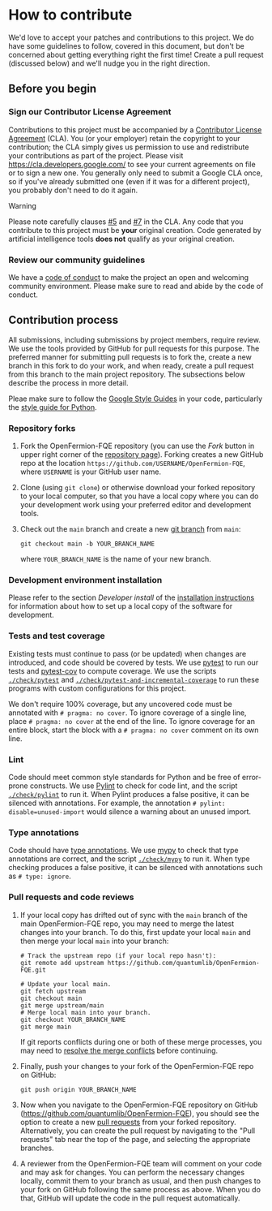 # How to contribute

We'd love to accept your patches and contributions to this project. We do have
some guidelines to follow, covered in this document, but don't be concerned
about getting everything right the first time! Create a pull request (discussed
below) and we'll nudge you in the right direction.

## Before you begin

### Sign our Contributor License Agreement

Contributions to this project must be accompanied by a [Contributor License
Agreement](https://cla.developers.google.com/about) (CLA). You (or your
employer) retain the copyright to your contribution; the CLA simply gives us
permission to use and redistribute your contributions as part of the project.
Please visit https://cla.developers.google.com/ to see your current agreements
on file or to sign a new one. You generally only need to submit a Google CLA
once, so if you've already submitted one (even if it was for a different
project), you probably don't need to do it again.

> [!WARNING]
> Please note carefully clauses [#5](https://cla.developers.google.com/about/google-corporate#:~:text=You%20represent%20that%20each%20of%20Your%20Contributions%20is%20Your%20original%20creation)
> and [#7](https://cla.developers.google.com/about/google-corporate#:~:text=Should%20You%20wish%20to%20submit%20work%20that%20is%20not%20Your%20original%20creation%2C%20You%20may%20submit%20it%20to%20Google%20separately)
> in the CLA. Any code that you contribute to this project must be **your**
> original creation. Code generated by artificial intelligence tools **does
> not** qualify as your original creation.

### Review our community guidelines

We have a [code of conduct](CODE_OF_CONDUCT.md) to make the project an open and
welcoming community environment. Please make sure to read and abide by the code
of conduct.

## Contribution process

All submissions, including submissions by project members, require review. We
use the tools provided by GitHub for pull requests for this purpose. The
preferred manner for submitting pull requests is to fork the, create a new
branch in this fork to do your work, and when ready, create a pull request from
this branch to the main project repository. The subsections below describe the
process in more detail.

Pleae make sure to follow the [Google Style
Guides](https://google.github.io/styleguide/) in your code, particularly the
[style guide for Python](https://google.github.io/styleguide/pyguide.html).

### Repository forks

1.  Fork the OpenFermion-FQE repository (you can use the _Fork_ button in upper
    right corner of the [repository
    page](https://github.com/quantumlib/OpenFermion-FQE)). Forking creates a new
    GitHub repo at the location `https://github.com/USERNAME/OpenFermion-FQE`,
    where `USERNAME` is your GitHub user name.

1.  Clone (using `git clone`) or otherwise download your forked repository to
    your local computer, so that you have a local copy where you can do your
    development work using your preferred editor and development tools.

1.  Check out the `main` branch and create a new [git
    branch](https://git-scm.com/book/en/v2/Git-Branching-Branches-in-a-Nutshell)
    from `main`:

    ```shell
    git checkout main -b YOUR_BRANCH_NAME
    ```

    where `YOUR_BRANCH_NAME` is the name of your new branch.

### Development environment installation

Please refer to the section _Developer install_ of the [installation
instructions](docs/install.md) for information about how to set up a local copy
of the software for development.

### Tests and test coverage

Existing tests must continue to pass (or be updated) when changes are
introduced, and code should be covered by tests. We use
[pytest](https://docs.pytest.org) to run our tests and
[pytest-cov](https://pytest-cov.readthedocs.io) to compute coverage. We use the
scripts [`./check/pytest`](./check/pytest) and
[`./check/pytest-and-incremental-coverage`](./check/pytest-and-incremental-coverage)
to run these programs with custom configurations for this project.

We don't require 100% coverage, but any uncovered code must be annotated with `#
pragma: no cover`. To ignore coverage of a single line, place `# pragma: no
cover` at the end of the line. To ignore coverage for an entire block, start the
block with a `# pragma: no cover` comment on its own line.

### Lint

Code should meet common style standards for Python and be free of error-prone
constructs. We use [Pylint](https://www.pylint.org/) to check for code lint, and
the script [`./check/pylint`](./check/pylint) to run it. When Pylint produces a
false positive, it can be silenced with annotations. For example, the annotation
`# pylint: disable=unused-import` would silence a warning about an unused
import.

### Type annotations

Code should have [type annotations](https://www.python.org/dev/peps/pep-0484/).
We use [mypy](http://mypy-lang.org/) to check that type annotations are correct,
and the script [`./check/mypy`](./check/mypy) to run it. When type checking
produces a false positive, it can be silenced with annotations such as `# type:
ignore`.

### Pull requests and code reviews

1.  If your local copy has drifted out of sync with the `main` branch of the
    main OpenFermion-FQE repo, you may need to merge the latest changes into
    your branch. To do this, first update your local `main` and then merge your
    local `main` into your branch:

    ```shell
    # Track the upstream repo (if your local repo hasn't):
    git remote add upstream https://github.com/quantumlib/OpenFermion-FQE.git

    # Update your local main.
    git fetch upstream
    git checkout main
    git merge upstream/main
    # Merge local main into your branch.
    git checkout YOUR_BRANCH_NAME
    git merge main
    ```

    If git reports conflicts during one or both of these merge processes, you
    may need to [resolve the merge conflicts](
    https://docs.github.com/articles/about-merge-conflicts) before continuing.

1.  Finally, push your changes to your fork of the OpenFermion-FQE repo on GitHub:

    ```shell
    git push origin YOUR_BRANCH_NAME
    ```

1.  Now when you navigate to the OpenFermion-FQE repository on GitHub
    (https://github.com/quantumlib/OpenFermion-FQE), you should see the option
    to create a new [pull
    requests](https://help.github.com/articles/about-pull-requests/) from your
    forked repository. Alternatively, you can create the pull request by
    navigating to the "Pull requests" tab near the top of the page, and
    selecting the appropriate branches.

1.  A reviewer from the OpenFermion-FQE team will comment on your code and may
    ask for changes. You can perform the necessary changes locally, commit them
    to your branch as usual, and then push changes to your fork on GitHub
    following the same process as above. When you do that, GitHub will update
    the code in the pull request automatically.
